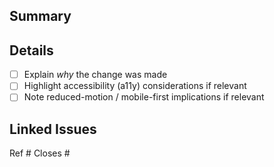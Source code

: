 ## Summary
<!-- Short, imperative description of what this PR does -->

## Details
- [ ] Explain *why* the change was made
- [ ] Highlight accessibility (a11y) considerations if relevant
- [ ] Note reduced-motion / mobile-first implications if relevant

## Linked Issues
<!-- Use Ref for milestone/feature PRs; Closes only for dev → main -->
<!--- delete the ones you dont need --->
<!--- ony add 1 per line --->
Ref #
Closes #